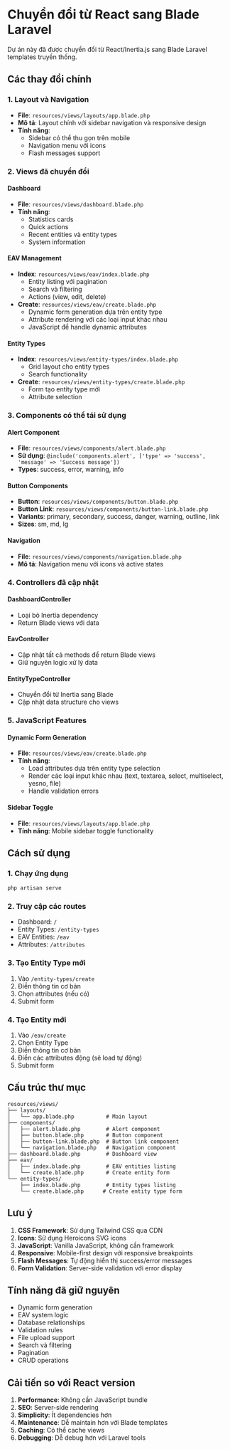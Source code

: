 # Chuyển đổi từ React sang Blade Laravel

Dự án này đã được chuyển đổi từ React/Inertia.js sang Blade Laravel templates truyền thống.

## Các thay đổi chính

### 1. Layout và Navigation
- **File**: `resources/views/layouts/app.blade.php`
- **Mô tả**: Layout chính với sidebar navigation và responsive design
- **Tính năng**: 
  - Sidebar có thể thu gọn trên mobile
  - Navigation menu với icons
  - Flash messages support

### 2. Views đã chuyển đổi

#### Dashboard
- **File**: `resources/views/dashboard.blade.php`
- **Tính năng**: 
  - Statistics cards
  - Quick actions
  - Recent entities và entity types
  - System information

#### EAV Management
- **Index**: `resources/views/eav/index.blade.php`
  - Entity listing với pagination
  - Search và filtering
  - Actions (view, edit, delete)
- **Create**: `resources/views/eav/create.blade.php`
  - Dynamic form generation dựa trên entity type
  - Attribute rendering với các loại input khác nhau
  - JavaScript để handle dynamic attributes

#### Entity Types
- **Index**: `resources/views/entity-types/index.blade.php`
  - Grid layout cho entity types
  - Search functionality
- **Create**: `resources/views/entity-types/create.blade.php`
  - Form tạo entity type mới
  - Attribute selection

### 3. Components có thể tái sử dụng

#### Alert Component
- **File**: `resources/views/components/alert.blade.php`
- **Sử dụng**: `@include('components.alert', ['type' => 'success', 'message' => 'Success message'])`
- **Types**: success, error, warning, info

#### Button Components
- **Button**: `resources/views/components/button.blade.php`
- **Button Link**: `resources/views/components/button-link.blade.php`
- **Variants**: primary, secondary, success, danger, warning, outline, link
- **Sizes**: sm, md, lg

#### Navigation
- **File**: `resources/views/components/navigation.blade.php`
- **Mô tả**: Navigation menu với icons và active states

### 4. Controllers đã cập nhật

#### DashboardController
- Loại bỏ Inertia dependency
- Return Blade views với data

#### EavController
- Cập nhật tất cả methods để return Blade views
- Giữ nguyên logic xử lý data

#### EntityTypeController
- Chuyển đổi từ Inertia sang Blade
- Cập nhật data structure cho views

### 5. JavaScript Features

#### Dynamic Form Generation
- **File**: `resources/views/eav/create.blade.php`
- **Tính năng**: 
  - Load attributes dựa trên entity type selection
  - Render các loại input khác nhau (text, textarea, select, multiselect, yesno, file)
  - Handle validation errors

#### Sidebar Toggle
- **File**: `resources/views/layouts/app.blade.php`
- **Tính năng**: Mobile sidebar toggle functionality

## Cách sử dụng

### 1. Chạy ứng dụng
```bash
php artisan serve
```

### 2. Truy cập các routes
- Dashboard: `/`
- Entity Types: `/entity-types`
- EAV Entities: `/eav`
- Attributes: `/attributes`

### 3. Tạo Entity Type mới
1. Vào `/entity-types/create`
2. Điền thông tin cơ bản
3. Chọn attributes (nếu có)
4. Submit form

### 4. Tạo Entity mới
1. Vào `/eav/create`
2. Chọn Entity Type
3. Điền thông tin cơ bản
4. Điền các attributes động (sẽ load tự động)
5. Submit form

## Cấu trúc thư mục

```
resources/views/
├── layouts/
│   └── app.blade.php          # Main layout
├── components/
│   ├── alert.blade.php        # Alert component
│   ├── button.blade.php       # Button component
│   ├── button-link.blade.php  # Button link component
│   └── navigation.blade.php   # Navigation component
├── dashboard.blade.php        # Dashboard view
├── eav/
│   ├── index.blade.php        # EAV entities listing
│   └── create.blade.php       # Create entity form
└── entity-types/
    ├── index.blade.php        # Entity types listing
    └── create.blade.php      # Create entity type form
```

## Lưu ý

1. **CSS Framework**: Sử dụng Tailwind CSS qua CDN
2. **Icons**: Sử dụng Heroicons SVG icons
3. **JavaScript**: Vanilla JavaScript, không cần framework
4. **Responsive**: Mobile-first design với responsive breakpoints
5. **Flash Messages**: Tự động hiển thị success/error messages
6. **Form Validation**: Server-side validation với error display

## Tính năng đã giữ nguyên

- Dynamic form generation
- EAV system logic
- Database relationships
- Validation rules
- File upload support
- Search và filtering
- Pagination
- CRUD operations

## Cải tiến so với React version

1. **Performance**: Không cần JavaScript bundle
2. **SEO**: Server-side rendering
3. **Simplicity**: Ít dependencies hơn
4. **Maintenance**: Dễ maintain hơn với Blade templates
5. **Caching**: Có thể cache views
6. **Debugging**: Dễ debug hơn với Laravel tools
